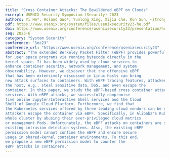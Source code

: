```yaml
---
title: "Cross Container Attacks: The Bewildered eBPF on Clouds"
excerpt: USENIX Security Symposium (Security) 2023
authors: Yi He*, Roland Guo*, Yunlong Xing, Xijia Che, Kun Sun, <strong>Zhuotao Liu</strong>, Ke Xu, Qi Li
pdf: https://www.usenix.org/system/files/usenixsecurity23-he.pdf
doi: https://www.usenix.org/conference/usenixsecurity23/presentation/he
seq: 2023-6
category: "System Security"
conference: "Sec23"
conference_url: "https://www.usenix.org/conference/usenixsecurity23"
abstract: "The extended Berkeley Packet Filter (eBPF) provides powerful and flexible kernel interfaces to extend the kernel functions
for user space programs via running bytecode directly in the
kernel space. It has been widely used by cloud services to
enhance container security, network management, and system
observability. However, we discover that the offensive eBPF
that has been extensively discussed in Linux hosts can bring
new attack surfaces to containers. With eBPF tracing features, attackers can break the container's isolation and attack
the host, e.g., steal sensitive data, DoS, and even escape the
container. In this paper, we study the eBPF-based cross container attacks and reveal their security impacts in real world
services. With eBPF attacks, we successfully compromise
five online Jupyter/Interactive Shell services and the Cloud
Shell of Google Cloud Platform. Furthermore, we find that
the Kubernetes services offered by three leading cloud vendors can be exploited to launch cross-node attacks after the
attackers escape the container via eBPF. Specifically, in Alibaba's Kubernetes services, attackers can compromise the
whole cluster by abusing their over-privileged cloud metrics
or management Pods. Unfortunately, the eBPF attacks on containers are seldom known and can hardly be discovered by
existing intrusion detection systems. Also, the existing eBPF
permission model cannot confine the eBPF and ensure secure
usage in shared-kernel container environments. To this end,
we propose a new eBPF permission model to counter the
eBPF attacks in containers."
---
```

